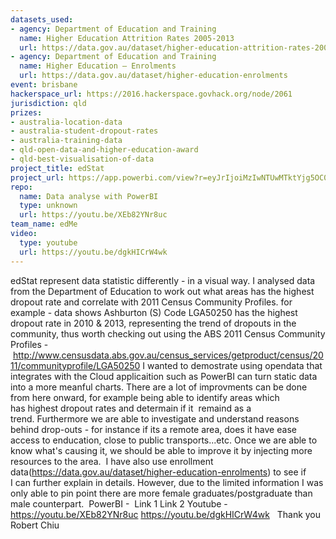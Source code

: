 ```yaml
---
datasets_used:
- agency: Department of Education and Training
  name: Higher Education Attrition Rates 2005-2013
  url: https://data.gov.au/dataset/higher-education-attrition-rates-2005-2013
- agency: Department of Education and Training
  name: Higher Education – Enrolments
  url: https://data.gov.au/dataset/higher-education-enrolments
event: brisbane
hackerspace_url: https://2016.hackerspace.govhack.org/node/2061
jurisdiction: qld
prizes:
- australia-location-data
- australia-student-dropout-rates
- australia-training-data
- qld-open-data-and-higher-education-award
- qld-best-visualisation-of-data
project_title: edStat
project_url: https://app.powerbi.com/view?r=eyJrIjoiMzIwNTUwMTktYjg5OC00MjllLWI4MzctZGEyZjFhM2VhYTVmIiwidCI6IjA5OGU4NzgyLTVmNTItNGQ0OC1hMGNlLTIwZWI0N2M1MDEyNSIsImMiOjEwfQ%3D%3D
repo:
  name: Data analyse with PowerBI
  type: unknown
  url: https://youtu.be/XEb82YNr8uc
team_name: edMe
video:
  type: youtube
  url: https://youtu.be/dgkHICrW4wk
---
```


edStat represent data statistic differently - in a visual way.
I analysed data from the Department of Education to work out what areas has the highest dropout rate and correlate with 2011 Census Community Profiles.
for example - data shows Ashburton (S) Code LGA50250 has the highest dropout rate in 2010 & 2013, representing the trend of dropouts in the community, thus worth checking out using the ABS 2011 Census Community Profiles - http://www.censusdata.abs.gov.au/census_services/getproduct/census/2011/communityprofile/LGA50250
I wanted to demostrate using opendata that integrates with the Cloud applicaition such as PowerBI can turn static data into a more meanful charts. There are a lot of improvments can be done from here onward, for example being able to identify areas which has highest dropout rates and determain if it  remaind as a trend. Furthermore we are able to investigate and understand reasons behind drop-outs - for instance if its a remote area, does it have ease access to enducation, close to public transports...etc. Once we are able to know what's causing it, we should be able to improve it by injecting more resources to the area. 
I have also use enrollment data(https://data.gov.au/dataset/higher-education-enrolments) to see if I can further explain in details. However, due to the limited information I was only able to pin point there are more female graduates/postgraduate than male counterpart. 
PowerBI - 
Link 1
Link 2
Youtube - 
https://youtu.be/XEb82YNr8uc
https://youtu.be/dgkHICrW4wk
 
Thank you
 
Robert Chiu